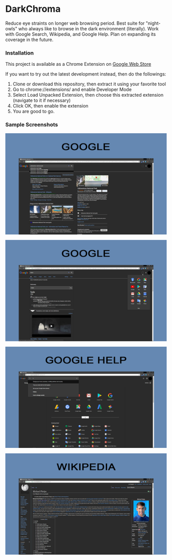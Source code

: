 # DarkChroma

Reduce eye straints on longer web browsing period. Best suite for "night-owls" who always like to browse in the dark environment (literally).
Work with Google Search, Wikipedia, and Google Help.
Plan on expanding its coverage in the future.



### Installation

This project is available as a Chrome Extension on [Google Web Store](https://chrome.google.com/webstore/detail/dark-chroma/jjknnbjoocbcgemnnjoaiifopndlcnbe?utm_source=chrome-ntp-icon)

If you want to try out the latest development instead, then do the followings:
  1. Clone or download this repository, then extract it using your favorite tool
  2. Go to chrome://extensions/ and enable Developer Mode
  3. Select Load Unpacked Extension, then choose this extracted extension (navigate to it if necessary)
  4. Click OK, then enable the extension
  5. You are good to go.



### Sample Screenshots

![alt text](https://github.com/baonguyen96/DarkChroma/blob/master/supplementals/screenshots/jpg/google1.jpg)

![alt text](https://github.com/baonguyen96/DarkChroma/blob/master/supplementals/screenshots/jpg/google2.jpg)

![alt text](https://github.com/baonguyen96/DarkChroma/blob/master/supplementals/screenshots/jpg/google_help.jpg)

![alt text](https://github.com/baonguyen96/DarkChroma/blob/master/supplementals/screenshots/jpg/wikipedia.jpg)

